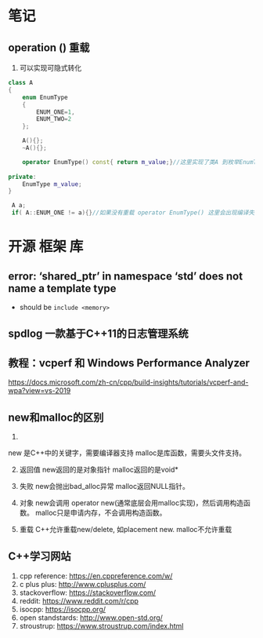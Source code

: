 # 笔记
## operation () 重载
1. 可以实现可隐式转化
```C++
class A
{
    enum EnumType
    {
        ENUM_ONE=1,
        ENUM_TWO=2
    };

    A(){};
    ~A(){};

    operator EnumType() const{ return m_value;}//这里实现了类A 到枚举EnumType的隐式转化
    
private:
    EnumType m_value;
}

 A a;
 if( A::ENUM_ONE != a){}//如果没有重载 operator EnumType() 这里会出现编译失败，应为类型不一致，不能进行比较
```

# 开源 框架 库
## error: ‘shared_ptr’ in namespace ‘std’ does not name a template type
- should be `include <memory>`

## spdlog 一款基于C++11的日志管理系统


## 教程：vcperf 和 Windows Performance Analyzer
https://docs.microsoft.com/zh-cn/cpp/build-insights/tutorials/vcperf-and-wpa?view=vs-2019


## new和malloc的区别
1. 
new 是C++中的关键字，需要编译器支持
malloc是库函数，需要头文件支持。

2. 返回值
new返回的是对象指针
malloc返回的是void*

3. 失败
new会抛出bad_alloc异常
malloc返回NULL指针。

4. 对象
new会调用 operator new(通常底层会用malloc实现)，然后调用构造函数。
malloc只是申请内存，不会调用构造函数。

5. 重载
C++允许重载new/delete, 如placement new.
malloc不允许重载

## C++学习网站
1. cpp reference: https://en.cppreference.com/w/
2. c plus plus: http://www.cplusplus.com/
3. stackoverflow: https://stackoverflow.com/
4. reddit: https://www.reddit.com/r/cpp
5. isocpp: https://isocpp.org/
6. open standstards: http://www.open-std.org/
7. stroustrup: https://www.stroustrup.com/index.html
